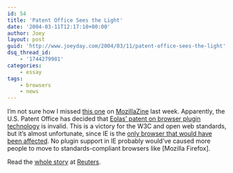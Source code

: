 ```yaml
---
id: 54
title: 'Patent Office Sees the Light'
date: '2004-03-11T12:17:10+00:00'
author: Joey
layout: post
guid: 'http://www.joeyday.com/2004/03/11/patent-office-sees-the-light'
dsq_thread_id:
    - '1744279981'
categories:
    - essay
tags:
    - browsers
    - news
---
```


I’m not sure how I missed [this one](http://www.mozillazine.org/talkback.html?article=4436) on [MozillaZine](http://www.mozillazine.org) last week. Apparently, the U.S. Patent Office has decided that [Eolas’ patent on browser plugin technology](http://joeyday.com/archives/individual/000475.php) is invalid. This is a victory for the W3C and open web standards, but it’s almost unfortunate, since IE is the [only browser that would have been affected](http://joeyday.com/archives/individual/000493.php). No plugin support in IE probably would’ve caused more people to move to standards-compliant browsers like \[Mozilla Firefox\].

Read the [whole story](http://www.reuters.com/newsArticle.jhtml?type=topNews&storyID=4509756) at [Reuters](http://www.reuters.com).